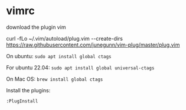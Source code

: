 # vimrc

download the plugin vim

curl -fLo ~/.vim/autoload/plug.vim --create-dirs \
    https://raw.githubusercontent.com/junegunn/vim-plug/master/plug.vim


On ubuntu:
`sudo apt install global ctags`

For ubuntu 22.04:
`sudo apt install global universal-ctags`

On Mac OS:
`brew install global ctags`

Install the plugins:

`:PlugInstall`
